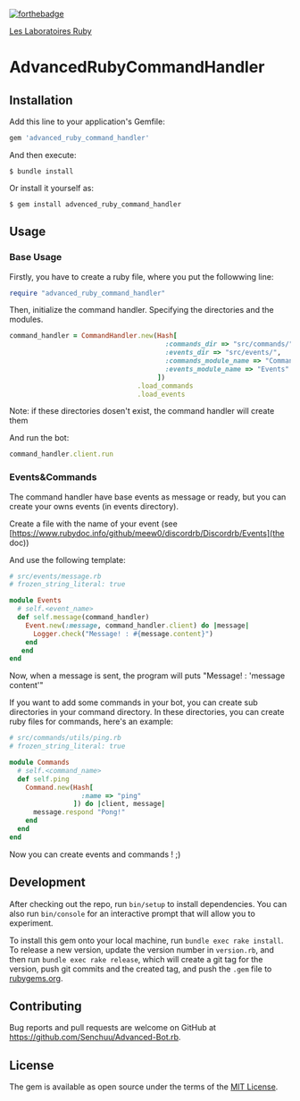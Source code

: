 
[![forthebadge](https://forthebadge.com/images/badges/made-with-ruby.svg)](https://forthebadge.com)

[Les Laboratoires Ruby](https://discord.gg/4P7XcmbDnt)

# AdvancedRubyCommandHandler
## Installation

Add this line to your application's Gemfile:

```ruby
gem 'advanced_ruby_command_handler'
```

And then execute:

    $ bundle install

Or install it yourself as:

    $ gem install advenced_ruby_command_handler

## Usage

### Base Usage

Firstly, you have to create a ruby file, where you put the followwing line:
```rb
require "advanced_ruby_command_handler"
```

Then, initialize the command handler. Specifying the directories and the modules.

```rb
command_handler = CommandHandler.new(Hash[
                                       :commands_dir => "src/commands/",
                                       :events_dir => "src/events/",
                                       :commands_module_name => "Commands",
                                       :events_module_name => "Events"
                                     ])
                                .load_commands
                                .load_events
```
Note: if these directories dosen't exist, the command handler will create them

And run the bot:
```ruby
command_handler.client.run
```

### Events&Commands

The command handler have base events as message or ready, but you can create your owns events (in events directory).

Create a file with the name of your event (see [https://www.rubydoc.info/github/meew0/discordrb/Discordrb/Events](the doc))

And use the following template:
```ruby
# src/events/message.rb
# frozen_string_literal: true

module Events
  # self.<event_name>
  def self.message(command_handler)
    Event.new(:message, command_handler.client) do |message|
      Logger.check("Message! : #{message.content}")
    end
   end
end
```
Now, when a message is sent, the program will puts "Message! : 'message content'"

If you want to add some commands in your bot, you can create sub directories in your command directory.
In these directories, you can create ruby files for commands, here's an example:

```ruby
# src/commands/utils/ping.rb
# frozen_string_literal: true

module Commands
  # self.<command_name>
  def self.ping
    Command.new(Hash[
                  :name => "ping"
                ]) do |client, message|
      message.respond "Pong!"
    end
  end
end

```

Now you can create events and commands ! ;)

## Development

After checking out the repo, run `bin/setup` to install dependencies. You can also run `bin/console` for an interactive prompt that will allow you to experiment.

To install this gem onto your local machine, run `bundle exec rake install`. To release a new version, update the version number in `version.rb`, and then run `bundle exec rake release`, which will create a git tag for the version, push git commits and the created tag, and push the `.gem` file to [rubygems.org](https://rubygems.org).

## Contributing

Bug reports and pull requests are welcome on GitHub at https://github.com/Senchuu/Advanced-Bot.rb.

## License

The gem is available as open source under the terms of the [MIT License](https://opensource.org/licenses/MIT).
